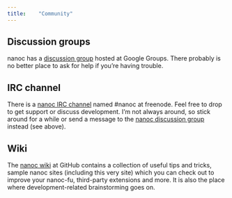 ```yaml
---
title:    "Community"
---
```


Discussion groups
-----------------

nanoc has a [discussion group](http://groups.google.com/group/nanoc) hosted at Google Groups. There probably is no better place to ask for help if you’re having trouble.

IRC channel
----------

There is a [nanoc IRC channel](irc://chat.freenode.net/#nanoc) named #nanoc at freenode. Feel free to drop to get support or discuss development. I’m not always around, so stick around for a while or send a message to the [nanoc discussion group](http://groups.google.com/group/nanoc) instead (see above).

Wiki
----

The [nanoc wiki](http://github.com/nanoc/nanoc/wiki) at GitHub contains a collection of useful tips and tricks, sample nanoc sites (including this very site) which you can check out to improve your nanoc-fu, third-party extensions and more. It is also the place where development-related brainstorming goes on.
